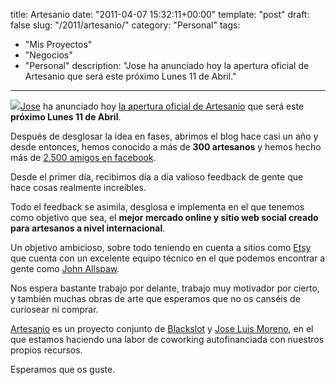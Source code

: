 title: Artesanio
date: "2011-04-07 15:32:11+00:00"
template: "post"
draft: false
slug: "/2011/artesanio/"
category: "Personal"
tags:
  - "Mis Proyectos"
  - "Negocios"
  - "Personal"
description: "Jose ha anunciado hoy la apertura oficial de Artesanio que será este próximo Lunes 11 de Abril."
---

[![](/media//27543_116466571710881_7563_n.jpg)](http://artesanio.com)[Jose](http://venzario.wordpress.com/) ha anunciado hoy [la apertura oficial de Artesanio](http://blog.artesanio.com/2011/04/fecha-de-lanzamiento-11-de-abril/) que será este **próximo Lunes 11 de Abril**.

Después de desglosar la idea en fases, abrimos el blog hace casi un año y desde entonces, hemos conocido a más de **300 artesanos** y hemos hecho más de [2.500 amigos en facebook](http://www.facebook.com/artesanio).

Desde el primer día, recibimos día a día valioso feedback de gente que hace cosas realmente increíbles.

Todo el feedback se asimila, desglosa e implementa en el que tenemos como objetivo que sea, el **mejor mercado online y sitio web social creado para artesanos a nivel internacional**.

Un objetivo ambicioso, sobre todo teniendo en cuenta a sitios como [Etsy](http://etsy.com) que cuenta con un excelente equipo técnico en el que podemos encontrar a gente como [John Allspaw](http://www.etsy.com/storque/etsy-news/john-allspaw-joins-the-etsy-team-6183/).

Nos espera bastante trabajo por delante, trabajo muy motivador por cierto, y también muchas obras de arte que esperamos que no os canséis de curiosear ni comprar.

[Artesanio](http://artesanio.com) es un proyecto conjunto de [Blackslot](http://blackslot.com) y [Jose Luis Moreno](http://twitter.com/venzario), en el que estamos haciendo una labor de coworking autofinanciada con nuestros propios recursos.

Esperamos que os guste.
